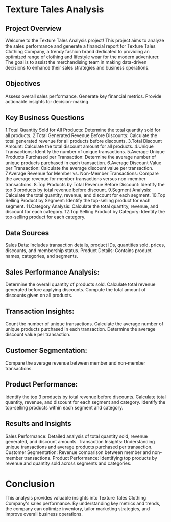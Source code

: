 # Texture Tales Analysis
## Project Overview
Welcome to the Texture Tales Analysis project! This project aims to analyze the sales performance and generate a financial report for Texture Tales Clothing Company, a trendy fashion brand dedicated to providing an optimized range of clothing and lifestyle wear for the modern adventurer. The goal is to assist the merchandising team in making data-driven decisions to enhance their sales strategies and business operations.

## Objectives
Assess overall sales performance.
Generate key financial metrics.
Provide actionable insights for decision-making.

## Key Business Questions
1.Total Quantity Sold for All Products: Determine the total quantity sold for all products.
2.Total Generated Revenue Before Discounts: Calculate the total generated revenue for all products before discounts.
3.Total Discount Amount: Calculate the total discount amount for all products.
4.Unique Transactions: Identify the number of unique transactions.
5.Average Unique Products Purchased per Transaction: Determine the average number of unique products purchased in each transaction.
6.Average Discount Value per Transaction: Calculate the average discount value per transaction.
7.Average Revenue for Member vs. Non-Member Transactions: Compare the average revenue for member transactions versus non-member transactions.
8.Top Products by Total Revenue Before Discount: Identify the top 3 products by total revenue before discount.
9.Segment Analysis: Calculate the total quantity, revenue, and discount for each segment.
10.Top Selling Product by Segment: Identify the top-selling product for each segment.
11.Category Analysis: Calculate the total quantity, revenue, and discount for each category.
12.Top Selling Product by Category: Identify the top-selling product for each category.

## Data Sources
Sales Data: Includes transaction details, product IDs, quantities sold, prices, discounts, and membership status.
Product Details: Contains product names, categories, and segments.

## Sales Performance Analysis:
Determine the overall quantity of products sold.
Calculate total revenue generated before applying discounts.
Compute the total amount of discounts given on all products.

## Transaction Insights:
Count the number of unique transactions.
Calculate the average number of unique products purchased in each transaction.
Determine the average discount value per transaction.

## Customer Segmentation:
Compare the average revenue between member and non-member transactions.

## Product Performance:

Identify the top 3 products by total revenue before discounts.
Calculate total quantity, revenue, and discount for each segment and category.
Identify the top-selling products within each segment and category.

## Results and Insights
Sales Performance: Detailed analysis of total quantity sold, revenue generated, and discount amounts.
Transaction Insights: Understanding unique transactions and average products purchased per transaction.
Customer Segmentation: Revenue comparison between member and non-member transactions.
Product Performance: Identifying top products by revenue and quantity sold across segments and categories.

# Conclusion
This analysis provides valuable insights into Texture Tales Clothing Company's sales performance. By understanding key metrics and trends, the company can optimize inventory, tailor marketing strategies, and improve overall business operations.
